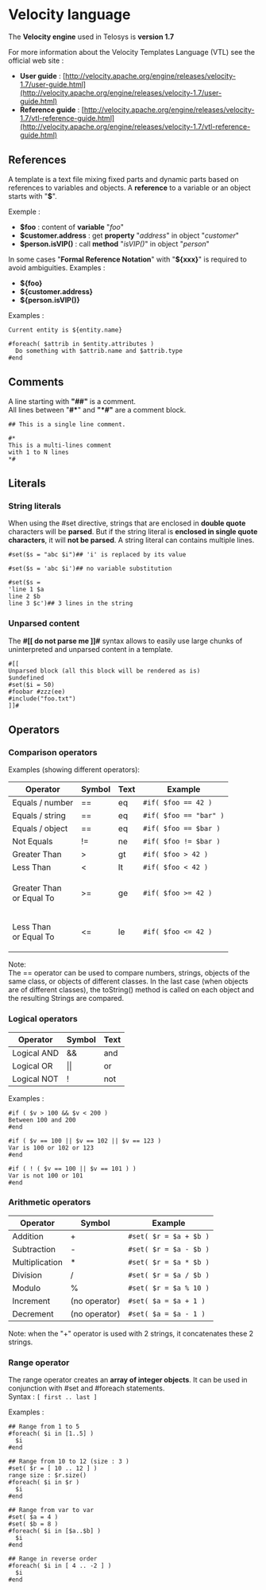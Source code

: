 # Velocity language

The **Velocity engine** used in Telosys is **version 1.7**

For more information about the Velocity Templates Language (VTL) see the official web site :&#x20;

* **User guide** : [http://velocity.apache.org/engine/releases/velocity-1.7/user-guide.html](http://velocity.apache.org/engine/releases/velocity-1.7/user-guide.html)
* **Reference guide** : [http://velocity.apache.org/engine/releases/velocity-1.7/vtl-reference-guide.html](http://velocity.apache.org/engine/releases/velocity-1.7/vtl-reference-guide.html)

## References

A template is a text file mixing fixed parts and dynamic parts based on references to variables and objects. A **reference** to a variable or an object starts with "**$**".&#x20;

Exemple :&#x20;

* **$foo**  : content of **variable** "_foo_"&#x20;
* **$customer.address** : get **property** "_address_" in object "_customer_"&#x20;
* **$person.isVIP()** : call **method** "_isVIP()_" in object "_person_"

In some cases "**Formal Reference Notation**"  with "**${xxx}**" is required to avoid ambiguities. Examples :

* **${foo}**
* **${customer.address}**
* **${person.isVIP()}**

Examples :

```
Current entity is ${entity.name}

#foreach( $attrib in $entity.attributes )
  Do something with $attrib.name and $attrib.type
#end

```

## Comments

A line starting with **"##"** is a comment. \
All lines between "**#\***" and **"\*#"** are a comment block.

```
## This is a single line comment.

#*
This is a multi-lines comment
with 1 to N lines
*#
```

## Literals

### String literals

When using the #set directive, strings that are enclosed in **double quote** characters will be **parsed**. But if the string literal is **enclosed in single quote characters**, it will **not be parsed**. A string literal can contains multiple lines.

```
#set($s = "abc $i")## 'i' is replaced by its value

#set($s = 'abc $i')## no variable substitution

#set($s = 
'line 1 $a
line 2 $b
line 3 $c')## 3 lines in the string
```

### Unparsed content

The **#\[\[ do not parse me ]]#** syntax allows to easily use large chunks of uninterpreted and unparsed content in a template.

```
#[[
Unparsed block (all this block will be rendered as is)
$undefined
#set($i = 50)
#foobar #zzz(ee)
#include("foo.txt")
]]#
```

## Operators&#x20;

### Comparison operators

Examples (showing different operators):

| Operator                            | Symbol | Text | Example                |
| ----------------------------------- | ------ | ---- | ---------------------- |
| Equals / number                     | ==     | eq   | `#if( $foo == 42 )`    |
| Equals / string                     | ==     | eq   | `#if( $foo == "bar" )` |
| Equals / object                     | ==     | eq   | `#if( $foo == $bar )`  |
| Not Equals                          | !=     | ne   | `#if( $foo != $bar )`  |
| Greater Than                        | >      | gt   | `#if( $foo > 42 )`     |
| Less Than                           | <      | lt   | `#if( $foo < 42 )`     |
| <p>Greater Than <br>or Equal To</p> | >=     | ge   | `#if( $foo >= 42 )`    |
| <p>Less Than <br>or Equal To</p>    | <=     | le   | `#if( $foo <= 42 )`    |

Note:\
The == operator can be used to compare numbers, strings, objects of the same class, or objects of different classes. In the last case (when objects are of different classes), the toString() method is called on each object and the resulting Strings are compared.



### Logical operators

| Operator    | Symbol | Text |
| ----------- | ------ | ---- |
| Logical AND | &&     |  and |
| Logical OR  | \|\|   |  or  |
| Logical NOT | !      | not  |

Examples :

```
#if ( $v > 100 && $v < 200 )
Between 100 and 200 
#end 

#if ( $v == 100 || $v == 102 || $v == 123 )
Var is 100 or 102 or 123 
#end 

#if ( ! ( $v == 100 || $v == 101 ) )
Var is not 100 or 101
#end 

```



### Arithmetic operators

| Operator       | Symbol        | Example                |
| -------------- | ------------- | ---------------------- |
| Addition       | +             | `#set( $r = $a + $b )` |
| Subtraction    | -             | `#set( $r = $a - $b )` |
| Multiplication | \*            | `#set( $r = $a * $b )` |
| Division       | /             | `#set( $r = $a / $b )` |
| Modulo         | %             | `#set( $r = $a % 10 )` |
| Increment      | (no operator) | `#set( $a = $a + 1 )`  |
| Decrement      | (no operator) | `#set( $a = $a - 1 )`  |

Note:  when the "+" operator is used with 2 strings, it concatenates these 2 strings.



### Range operator

The range operator creates an **array of integer objects**. It can be used in conjunction with #set and #foreach statements.\
Syntax : `[ first .. last ]`

Examples :

```
## Range from 1 to 5
#foreach( $i in [1..5] )
  $i
#end

## Range from 10 to 12 (size : 3 )
#set( $r = [ 10 .. 12 ] )
range size : $r.size()
#foreach( $i in $r )
  $i
#end

## Range from var to var
#set( $a = 4 )
#set( $b = 8 )
#foreach( $i in [$a..$b] )
  $i
#end

## Range in reverse order
#foreach( $i in [ 4 .. -2 ] )
  $i
#end
```
